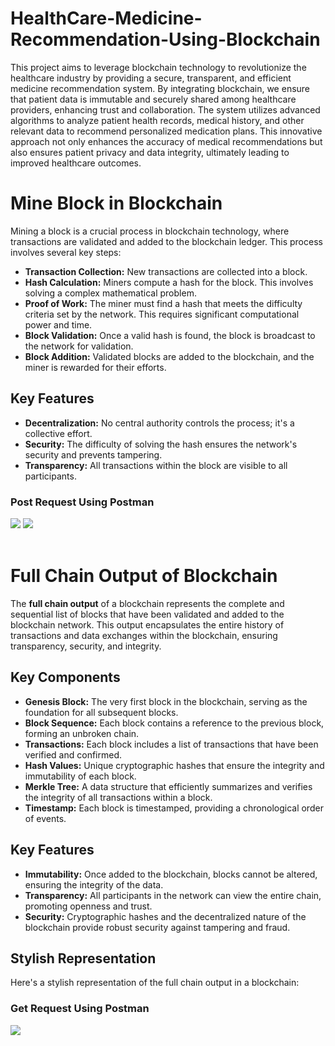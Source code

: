 # HealthCare-Medicine-Recommendation-Using-Blockchain

This project aims to leverage blockchain technology to revolutionize the healthcare industry by providing a secure, transparent, and efficient medicine recommendation system. By integrating blockchain, we ensure that patient data is immutable and securely shared among healthcare providers, enhancing trust and collaboration. The system utilizes advanced algorithms to analyze patient health records, medical history, and other relevant data to recommend personalized medication plans. This innovative approach not only enhances the accuracy of medical recommendations but also ensures patient privacy and data integrity, ultimately leading to improved healthcare outcomes.

<h1>Mine Block in Blockchain</h1>

<p>Mining a block is a crucial process in blockchain technology, where transactions are validated and added to the blockchain ledger. This process involves several key steps:</p>

<ul>
  <li><strong>Transaction Collection:</strong> New transactions are collected into a block.</li>
  <li><strong>Hash Calculation:</strong> Miners compute a hash for the block. This involves solving a complex mathematical problem.</li>
  <li><strong>Proof of Work:</strong> The miner must find a hash that meets the difficulty criteria set by the network. This requires significant computational power and time.</li>
  <li><strong>Block Validation:</strong> Once a valid hash is found, the block is broadcast to the network for validation.</li>
  <li><strong>Block Addition:</strong> Validated blocks are added to the blockchain, and the miner is rewarded for their efforts.</li>
</ul>

<h2>Key Features</h2>

<ul>
  <li><strong>Decentralization:</strong> No central authority controls the process; it's a collective effort.</li>
  <li><strong>Security:</strong> The difficulty of solving the hash ensures the network's security and prevents tampering.</li>
  <li><strong>Transparency:</strong> All transactions within the block are visible to all participants.</li>
</ul>
<h3>Post Request Using Postman</h3>
<img src="Outputs/mine1.PNG">
<img src="Outputs/mine2.PNG">
<br><br>

<h1>Full Chain Output of Blockchain</h1>

<p>The <strong>full chain output</strong> of a blockchain represents the complete and sequential list of blocks that have been validated and added to the blockchain network. This output encapsulates the entire history of transactions and data exchanges within the blockchain, ensuring transparency, security, and integrity.</p>

<h2>Key Components</h2>

<ul>
  <li><strong>Genesis Block:</strong> The very first block in the blockchain, serving as the foundation for all subsequent blocks.</li>
  <li><strong>Block Sequence:</strong> Each block contains a reference to the previous block, forming an unbroken chain.</li>
  <li><strong>Transactions:</strong> Each block includes a list of transactions that have been verified and confirmed.</li>
  <li><strong>Hash Values:</strong> Unique cryptographic hashes that ensure the integrity and immutability of each block.</li>
  <li><strong>Merkle Tree:</strong> A data structure that efficiently summarizes and verifies the integrity of all transactions within a block.</li>
  <li><strong>Timestamp:</strong> Each block is timestamped, providing a chronological order of events.</li>
</ul>

<h2>Key Features</h2>

<ul>
  <li><strong>Immutability:</strong> Once added to the blockchain, blocks cannot be altered, ensuring the integrity of the data.</li>
  <li><strong>Transparency:</strong> All participants in the network can view the entire chain, promoting openness and trust.</li>
  <li><strong>Security:</strong> Cryptographic hashes and the decentralized nature of the blockchain provide robust security against tampering and fraud.</li>
</ul>

<h2>Stylish Representation</h2>

<p>Here's a stylish representation of the full chain output in a blockchain:</p>

<h3>Get Request Using Postman</h3>

<img src="Outputs/getchain.PNG">